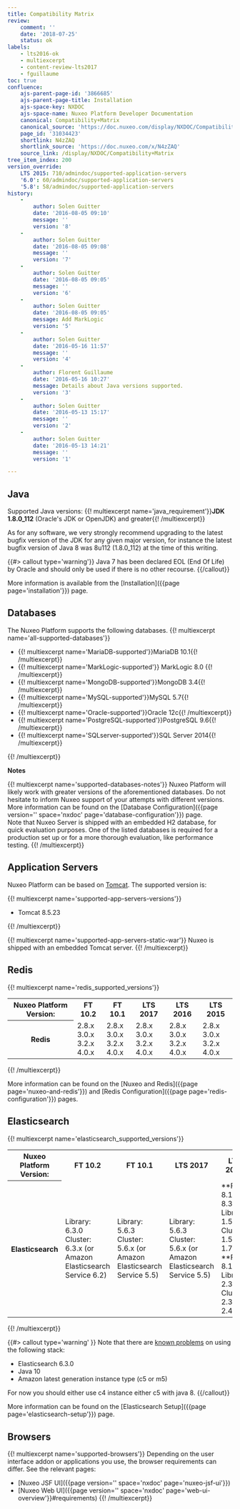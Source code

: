 ```yaml
---
title: Compatibility Matrix
review:
    comment: ''
    date: '2018-07-25'
    status: ok
labels:
    - lts2016-ok
    - multiexcerpt
    - content-review-lts2017
    - fguillaume
toc: true
confluence:
    ajs-parent-page-id: '3866685'
    ajs-parent-page-title: Installation
    ajs-space-key: NXDOC
    ajs-space-name: Nuxeo Platform Developer Documentation
    canonical: Compatibility+Matrix
    canonical_source: 'https://doc.nuxeo.com/display/NXDOC/Compatibility+Matrix'
    page_id: '31034423'
    shortlink: N4zZAQ
    shortlink_source: 'https://doc.nuxeo.com/x/N4zZAQ'
    source_link: /display/NXDOC/Compatibility+Matrix
tree_item_index: 200
version_override:
    LTS 2015: 710/admindoc/supported-application-servers
    '6.0': 60/admindoc/supported-application-servers
    '5.8': 58/admindoc/supported-application-servers
history:
    -
        author: Solen Guitter
        date: '2016-08-05 09:10'
        message: ''
        version: '8'
    -
        author: Solen Guitter
        date: '2016-08-05 09:08'
        message: ''
        version: '7'
    -
        author: Solen Guitter
        date: '2016-08-05 09:05'
        message: ''
        version: '6'
    -
        author: Solen Guitter
        date: '2016-08-05 09:05'
        message: Add MarkLogic
        version: '5'
    -
        author: Solen Guitter
        date: '2016-05-16 11:57'
        message: ''
        version: '4'
    -
        author: Florent Guillaume
        date: '2016-05-16 10:27'
        message: Details about Java versions supported.
        version: '3'
    -
        author: Solen Guitter
        date: '2016-05-13 15:17'
        message: ''
        version: '2'
    -
        author: Solen Guitter
        date: '2016-05-13 14:21'
        message: ''
        version: '1'

---
```

## Java

Supported Java versions: {{! multiexcerpt name='java_requirement'}}**JDK 1.8.0_112** (Oracle's JDK or OpenJDK) and greater{{! /multiexcerpt}}

As for any software, we very strongly recommend upgrading to the latest bugfix version of the JDK for any given major version, for instance the latest bugfix version of Java 8 was 8u112 (1.8.0_112) at the time of this writing.

{{#> callout type='warning'}}
Java 7 has been declared EOL (End Of Life) by Oracle and should only be used if there is no other recourse.
{{/callout}}

More information is available from the [Installation]({{page page='installation'}}) page.

## Databases

The Nuxeo Platform supports the following databases.
{{! multiexcerpt name='all-supported-databases'}}
<ul>
<li>{{! multiexcerpt name='MariaDB-supported'}}MariaDB 10.1{{! /multiexcerpt}}</li>
<li>{{! multiexcerpt name='MarkLogic-supported'}} MarkLogic 8.0 {{! /multiexcerpt}}</li>
<li>{{! multiexcerpt name='MongoDB-supported'}}MongoDB 3.4{{! /multiexcerpt}}</li>
<li>{{! multiexcerpt name='MySQL-supported'}}MySQL 5.7{{! /multiexcerpt}}</li>
<li>{{! multiexcerpt name='Oracle-supported'}}Oracle 12c{{! /multiexcerpt}}</li>
<li>{{! multiexcerpt name='PostgreSQL-supported'}}PostgreSQL 9.6{{! /multiexcerpt}}</li>
<li>{{! multiexcerpt name='SQLserver-supported'}}SQL Server 2014{{! /multiexcerpt}}</li>
</ul>
{{! /multiexcerpt}}

**Notes**

{{! multiexcerpt name='supported-databases-notes'}}
Nuxeo Platform will likely work with greater versions of the aforementioned databases. Do not hesitate to inform Nuxeo support of your attempts with different versions.
More information can be found on the [Database Configuration]({{page version='' space='nxdoc' page='database-configuration'}}) page.<br/>
Note that Nuxeo Server is shipped with an embedded H2 database, for quick evaluation purposes. One of the listed databases is required for a production set up or for a more thorough evaluation, like performance testing.
{{! /multiexcerpt}}

## Application Servers

Nuxeo Platform can be based on [Tomcat](http://tomcat.apache.org/). The supported version is:

{{! multiexcerpt name='supported-app-servers-versions'}}
<ul>
<li>Tomcat 8.5.23</li>
</ul>
{{! /multiexcerpt}}

{{! multiexcerpt name='supported-app-servers-static-war'}}
Nuxeo is shipped with an embedded Tomcat server.
{{! /multiexcerpt}}


## Redis

{{! multiexcerpt name='redis_supported_versions'}}
<div class="table-scroll">
<table class="hover">
<tbody>
<tr>
<th colspan="1">Nuxeo Platform Version:</th>
<th>FT 10.2</th>
<th>FT 10.1</th>
<th colspan="1">LTS 2017</th>
<th colspan="1">LTS 2016</th>
<th colspan="1">LTS 2015</th>
</tr>
<tr>
<th colspan="1">Redis</th>
<td colspan="1">2.8.x <br />
3.0.x <br />
3.2.x <br />
4.0.x</td>
<td colspan="1">2.8.x <br />
3.0.x <br />
3.2.x <br />
4.0.x</td>
<td colspan="1">2.8.x <br />
3.0.x <br />
3.2.x <br />
4.0.x</td>
<td colspan="1">2.8.x <br />
3.0.x <br />
3.2.x <br />
4.0.x</td>
<td colspan="1">2.8.x<br />
3.0.x <br />
3.2.x <br />
4.0.x</td>
</tr>
</tbody>
</table>
</div>
{{! /multiexcerpt}}

More information can be found on the [Nuxeo and Redis]({{page page='nuxeo-and-redis'}}) and [Redis Configuration]({{page page='redis-configuration'}}) pages.

## Elasticsearch

{{! multiexcerpt name='elasticsearch_supported_versions'}}
<div class="table-scroll">
<table class="hover">
<tbody>
<tr>
<th colspan="1">Nuxeo Platform Version:</th>
<th>FT 10.2</th>
<th>FT 10.1</th>
<th colspan="1">LTS 2017</th>
<th colspan="1">LTS 2016</th>
<th colspan="1">LTS 2015</th>
</tr>
<tr><th colspan="1">Elasticsearch</th>
<td colspan="1">
Library: 6.3.0<br />
Cluster: 6.3.x (or Amazon Elasticsearch Service 6.2)</td>
<td colspan="1">
Library: 5.6.3<br />
Cluster: 5.6.x (or Amazon Elasticsearch Service 5.5)</td>
<td colspan="1">
Library: 5.6.3<br />
Cluster: 5.6.x (or Amazon Elasticsearch Service 5.5)</td>
<td colspan="1">**From 8.1 to 8.3:**<br/>
Library: 1.5.2<br />
Cluster: 1.5.2 to 1.7.x<br/>
**From 8.10:**<br/>
Library: 2.3.5<br />
Cluster: 2.3.x to 2.4.x</td>
<td colspan="1">Library: 1.5.2<br />
Cluster: 1.5.2 to 1.7.x</td>
</tr>
</tbody>
</table>
</div>{{! /multiexcerpt}}

{{#> callout type='warning' }}
Note that there are [known problems](https://jira.nuxeo.com/browse/NXP-25252) on using the following stack:
- Elasticsearch 6.3.0
- Java 10
- Amazon latest generation instance type (c5 or m5)

For now you should either use c4 instance either c5 with java 8.
{{/callout}}


More information can be found on the [Elasticsearch Setup]({{page page='elasticsearch-setup'}}) page.

## Browsers

{{! multiexcerpt name='supported-browsers'}}
Depending on the user interface addon or applications you use, the browser requirements can differ. See the relevant pages:
- [Nuxeo JSF UI]({{page version='' space='nxdoc' page='nuxeo-jsf-ui'}})
- [Nuxeo Web UI]({{page version='' space='nxdoc' page='web-ui-overview'}}#requirements)
{{! /multiexcerpt}}
